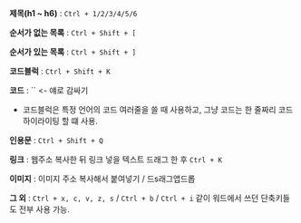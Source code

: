 **제목(h1 ~ h6)** : `Ctrl + 1/2/3/4/5/6` 

**순서가 없는 목록** : `Ctrl + Shift + [`

**순서가 있는 목록** : `Ctrl + Shift + ]`

**코드블럭** : `Ctrl + Shift + K`

**코드** : `` <- 얘로 감싸기  

- 코드블럭은 특정 언어의 코드 여러줄을 쓸 때 사용하고, 그냥 코드는 한 줄짜리 코드 하이라이팅 할 떄 사용.

**인용문** : `Ctrl + Shift + Q`

**링크** : 웹주소 복사한 뒤 링크 넣을 텍스트 드래그 한 후 `Ctrl + K`

**이미지** : 이미지 주소 복사해서 붙여넣기 / 드s래그앱드롭

**그 외** : `Ctrl + x, c, v, z, s` / `Ctrl + b` / `Ctrl + i` 같이 워드에서 쓰던 단축키들도 전부 사용 가능.